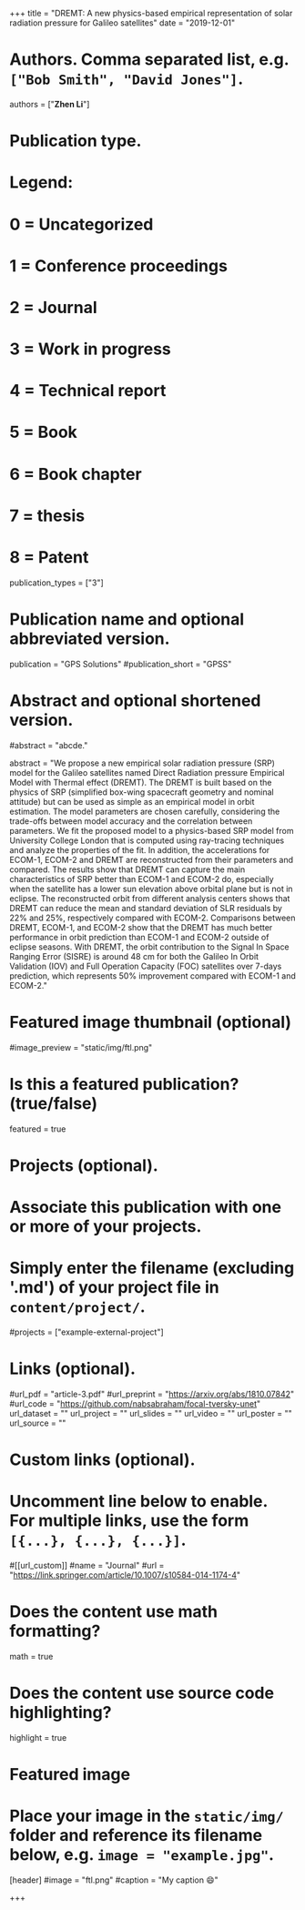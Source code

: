 +++
title = "DREMT: A new physics-based empirical representation of solar radiation pressure for Galileo satellites"
date = "2019-12-01"

# Authors. Comma separated list, e.g. `["Bob Smith", "David Jones"]`.

authors = ["**Zhen Li**"]

# Publication type.
# Legend:
# 0 = Uncategorized
# 1 = Conference proceedings
# 2 = Journal
# 3 = Work in progress
# 4 = Technical report
# 5 = Book
# 6 = Book chapter
# 7 = thesis
# 8 = Patent
publication_types = ["3"]

# Publication name and optional abbreviated version.
publication = "GPS Solutions"
#publication_short = "GPSS"

# Abstract and optional shortened version.

#abstract = "abcde."

abstract = "We propose a new empirical solar radiation pressure (SRP) model for the Galileo satellites named Direct Radiation pressure Empirical Model with Thermal effect (DREMT). The DREMT is built based on the physics of SRP (simplified box-wing spacecraft geometry and nominal attitude) but can be used as simple as an empirical model in orbit estimation. The model parameters are chosen carefully, considering the trade-offs between model accuracy and the correlation between parameters. We fit the proposed model to a physics-based SRP model from University College London that is computed using ray-tracing techniques and analyze the properties of the fit. In addition, the accelerations for ECOM-1, ECOM-2 and DREMT are reconstructed from their parameters and compared. The results show that DREMT can capture the main characteristics of SRP better than ECOM-1 and ECOM-2 do, especially when the satellite has a lower sun elevation above orbital plane but is not in eclipse. The reconstructed orbit from different analysis centers shows that DREMT can reduce the mean and standard deviation of SLR residuals by 22% and 25%, respectively compared with ECOM-2. Comparisons between DREMT, ECOM-1, and ECOM-2 show that the DREMT has much better performance in orbit prediction than ECOM-1 and ECOM-2 outside of eclipse seasons. With DREMT, the orbit contribution to the Signal In Space Ranging Error (SISRE) is around 48 cm for both the Galileo In Orbit Validation (IOV) and Full Operation Capacity (FOC) satellites over 7-days prediction, which represents 50% improvement compared with ECOM-1 and ECOM-2."

# Featured image thumbnail (optional)
#image_preview = "static/img/ftl.png"

# Is this a featured publication? (true/false)
featured = true

# Projects (optional).
#   Associate this publication with one or more of your projects.
#   Simply enter the filename (excluding '.md') of your project file in `content/project/`.
#projects = ["example-external-project"]

# Links (optional).
#url_pdf = "article-3.pdf"
#url_preprint = "https://arxiv.org/abs/1810.07842"
#url_code = "https://github.com/nabsabraham/focal-tversky-unet"
url_dataset = ""
url_project = ""
url_slides = ""
url_video = ""
url_poster = ""
url_source = ""

# Custom links (optional).
#   Uncomment line below to enable. For multiple links, use the form `[{...}, {...}, {...}]`.
#[[url_custom]]
#name = "Journal"
#url = "https://link.springer.com/article/10.1007/s10584-014-1174-4"

# Does the content use math formatting?
math = true

# Does the content use source code highlighting?
highlight = true
  
# Featured image
# Place your image in the `static/img/` folder and reference its filename below, e.g. `image = "example.jpg"`.
[header]
#image = "ftl.png"
#caption = "My caption :smile:"

+++
